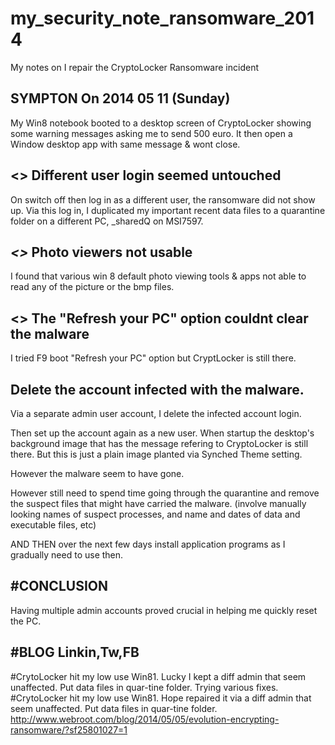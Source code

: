 # my_security_note_ransomware_2014

My notes on I repair the CryptoLocker Ransomware incident


## SYMPTON  On 2014 05 11 (Sunday)
My Win8 notebook booted to a desktop screen of CryptoLocker showing
some warning messages asking me to send 500 euro. It then open a Window
desktop app with same message & wont close.

## <>  Different user login seemed untouched
On switch off then log in as a different user, the ransomware did not show up.
Via this log in, I duplicated my important recent data files to a quarantine
folder on a different PC, _sharedQ on MSI7597.

## _<>_  Photo viewers not usable
I found that various win 8 default photo viewing tools & apps not able to read 
any of the picture or the bmp files.

## <>  The "Refresh your PC" option couldnt clear the malware
I tried F9 boot "Refresh your PC" option but CryptLocker is still there.


## _<TRY>_  Delete the account infected with the malware.
Via a separate admin user account, I delete the infected account login.

Then set up the account again as a new user. When startup the desktop's background
image that has the message refering to CryptoLocker is still there.
But this is just a plain image planted via Synched Theme setting.

However the malware seem to have gone.

However still need to spend time going through the quarantine and remove
the suspect files that might have carried the malware.
(involve manually looking names of suspect processes, and name and dates
of data and executable files, etc)

AND THEN over the next few days install application programs as I 
gradually need to use then.


## #CONCLUSION
Having multiple admin accounts proved crucial in helping me quickly reset the PC.



## #BLOG Linkin,Tw,FB
#CrytoLocker hit my low use Win81. Lucky I kept a diff admin that seem unaffected. Put data files in quar-tine folder. Trying various fixes.
#CrytoLocker hit my low use Win81. Hope repaired it via a diff admin that seem unaffected. Put data files in quar-tine folder. http://www.webroot.com/blog/2014/05/05/evolution-encrypting-ransomware/?sf25801027=1





